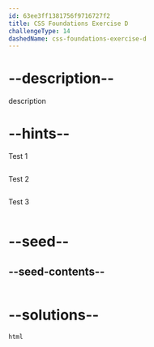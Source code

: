 ```yaml
---
id: 63ee3ff1381756f9716727f2
title: CSS Foundations Exercise D
challengeType: 14
dashedName: css-foundations-exercise-d
---
```


# --description--

description

# --hints--

Test 1

```js

```

Test 2

```js

```

Test 3

```js

```


# --seed--

## --seed-contents--

```html

```

# --solutions--
`html`

